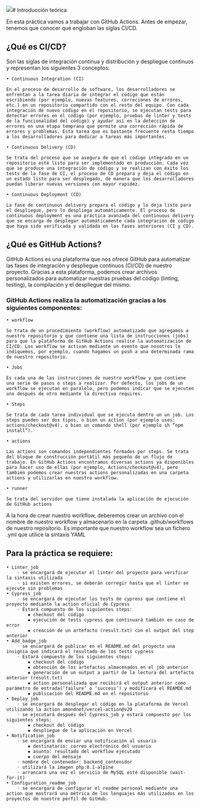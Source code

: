 <img src="https://img.shields.io/badge/test-failure-red" /># Introducción teórica

En esta práctica vamos a trabajar con GitHub Actions. Antes de empezar, tenemos que conocer qué engloban las siglas CI/CD.

## ¿Qué es CI/CD?

Son las siglas de integración continua y distribución y despliegue continuos y representan los siguientes 3 conceptos:

    • Continuous Integration (CI)

    En el proceso de desarrollo de software, los desarrolladores se enfrentan a la tarea diaria de integrar el código que están escribiendo (por ejemplo, nuevas features, correciones de errores, etc.) en un repositorio compartido con el resto del equipo. Con cada integración de nuevo código en el repositorio, se ejecutan tests para detectar errores en el código (por ejemplo, pruebas de linter y tests de la funcionalidad del código) y ayudar así en la detección de errores en una etapa temprana que permite una corrección rápida de errores y problemas. Esta tarea que es bastante frecuente resta tiempo a los desarrolladores para dedicar a tareas más importantes.

    • Continuous Delivery (CD)

    Se trata del proceso que se asegura de que el código integrado en un repositorio esté listo para ser implementado en producción. Cada vez que se produce una integración de código y se realizan con éxito los tests de la fase de CI, el proceso de CD prepara y deja el código en un estado listo para ser desplegado, de manera que los desarrolladores puedan liberar nuevas versiones con mayor rapidez.

    • Continuous Deployment (CD)

    La fase de continuous delivery prepara el código y lo deja listo para el despliegue, pero lo despliega automáticamente. El proceso de continuous deployment es una práctica avanzada del continuous delivery que se encarga de desplegar automáticamente cada integración de código que haya sido verificada y validada en las fases anteriores (CI y CD).

## ¿Qué es GitHub Actions?

GitHub Actions es una plataforma que nos ofrece GitHub para automatizar las fases de integración y despliegue continuos (CI/CD) de nuestro proyecto. Gracias a esta plataforma, podemos crear archivos personalizados para automatizar nuestras pruebas del código (linting, testing), la compilación y el despliegue del mismo.

### GitHub Actions realiza la automatización gracias a los siguientes componentes:

    • workflow

    Se trata de un procedimiento (workflow) automatizado que agregamos a nuestro repositorio y que contiene una lista de instrucciones (jobs) para que la plataforma de GitHub Actions realice la automatización de CI/CD. Los workflow se activan mediante un evento que nosotros le indiquemos, por ejemplo, cuando hagamos un push a una determinada rama de nuestro repositorio.

    • Jobs

    Es cada una de las instrucciones de nuestro workflow y que contiene una serie de pasos o steps a realizar. Por defecto, los jobs de un workflow se ejecutan en paralelo, pero podemos indicar que se ejecuten uno después de otro mediante la directiva requires.

    • Steps

    Se trata de cada tarea individual que se ejecuta dentro un un job. Los steps pueden ser dos tipos, o bien un action (por ejemplo uses: actions/checkout@v4), o bien un comando shell (por ejemplo sh “npm install”).

    • actions

    Las actions son comandos independientes formados por steps. Se trata del bloque de construcción portátil más pequeño de un flujo de trabajo. En GitHub Actions encontramos diversas actions ya disponibles para hacer uso de ellas (por ejemplo, Actions/checkout@v4), pero también podemos crear nuestras actions personalizadas en una carpeta actions y utilizarlas en nuestro workflow.

    • runner

    Se trata del servidor que tiene instalada la aplicación de ejecución de GitHub actions

A la hora de crear nuestro workflow, deberemos crear un archivo con el nombre de nuestro workflow y almacenarlo en la carpeta .github/workflows de nuestro repositorio. Es importante que nuestro workflow sea un fichero .yml que utilice la sintaxis YAML

## Para la práctica se requiere:

    • Linter_job
        ◦ se encargará de ejecutar el linter del proyecto para verificar la sintaxis utilizada
        ◦ si existen errores, se deberán corregir hasta que el linter se ejecute sin problemas
    • Cypress_job
        ◦ se encargará de ejecutar los tests de cypress que contiene el proyecto mediante la action oficial de Cypress
        ◦ Estará compuesto de los siguientes steps:
            ▪ checkout del código
            ▪ ejecución de tests cypress que continuará también en caso de error
            ▪ creación de un artefacto (result.txt) con el output del step anterior
    • Add_badge_job
        ◦ se encargará de publicar en el README.md del proyecto una insignia que indicará el resultado de los tests cypress
        ◦ Estará compuesto de los siguientes steps:
            ▪ checkout del código
            ▪ obtención de los artefactos almacenados en el job anterior
            ▪ generación de un output a partir de la lectura del artefacto anterior (result.txt)
            ▪ action personalizada que recibirá el output anterior como parámetro de entrada(‘failure’ o ‘success’) y modificará el REAMDE.md
            ▪ publicación del README.md en el repositorio
    • Deploy_job
        ◦ se encargará de desplegar el código en la plataforma de Vercel utilizando la action amondnet/vercel-action@v20
        ◦ se ejecutará después del Cypress_job y estará compuesto por los siguientes steps:
            ▪ checkout del código
            ▪ despliegue de la aplicación en Vercel
    • Notification_job
        ◦ se encargará de enviar una notificación al usuario
            ▪ destinatario: correo electrónico del usuario
            ▪ asunto: resultado del workflow ejecutado
            ▪ cuerpo del mensaje
        ◦ nombre del contenedor: backend_contenidor
        ◦ utilizará la imagen php:8.1-alpine
        ◦ arrancará una vez el servicio de MySQL esté disponible (wait-for-it)
    • Configuration_readme_job
        ◦ se encargará de configurar el readme personal mediante una action que mostrará una métrica de los lenguajes más utilizados en los proyectos de nuestro perfil de GitHub.

